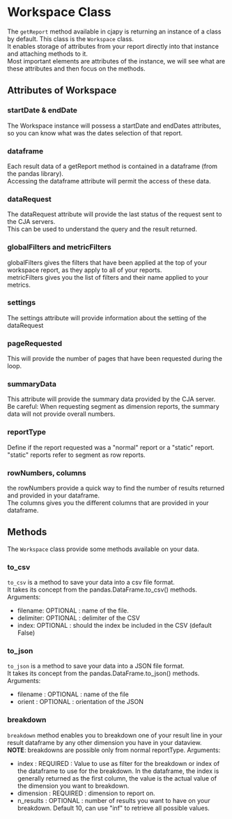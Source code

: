 # Workspace Class

The `getReport` method available in cjapy is returning an instance of a class by default. This class is the `Workspace` class.\
It enables storage of attributes from your report directly into that instance and attaching methods to it.\
Most important elements are attributes of the instance, we will see what are these attributes and then focus on the methods.

## Attributes of Workspace

### startDate  & endDate

The Workspace instance will possess a startDate and endDates attributes, so you can know what was the dates selection of that report.

### dataframe

Each result data of a getReport method is contained in a dataframe (from the pandas library).\
Accessing the dataframe attribute will permit the access of these data.

### dataRequest

The dataRequest attribute will provide the last status of the request sent to the CJA servers.\
This can be used to understand the query and the result returned.

### globalFilters and metricFilters

globalFilters gives the filters that have been applied at the top of your workspace report, as they apply to all of your reports.\
metricFilters gives you the list of filters and their name applied to your metrics.

### settings

The settings attribute will provide information about the setting of the dataRequest

### pageRequested

This will provide the number of pages that have been requested during the loop.

### summaryData

This attribute will provide the summary data provided by the CJA server.\
Be careful: When requesting segment as dimension reports, the summary data will not provide overall numbers.

### reportType

Define if the report requested was a "normal" report or a "static" report.\
"static" reports refer to segment as row reports.

### rowNumbers, columns

the rowNumbers provide a quick way to find the number of results returned and provided in your dataframe.\
The columns gives you the different columns that are provided in your dataframe.

## Methods

The `Workspace` class provide some methods available on your data.

### to_csv

`to_csv` is a method to save your data into a csv file format.\
It takes its concept from the pandas.DataFrame.to_csv() methods.
Arguments:

* filename: OPTIONAL : name of the file.
* delimiter: OPTIONAL : delimiter of the CSV
* index: OPTIONAL : should the index be included in the CSV (default False)

### to_json

`to_json` is a method to save your data into a JSON file format.\
It takes its concept from the pandas.DataFrame.to_json() methods.
Arguments:

* filename : OPTIONAL : name of the file
* orient : OPTIONAL : orientation of the JSON

### breakdown

`breakdown` method enables you to breakdown one of your result line in your result dataframe by any other dimension you have in your dataview.\
**NOTE**: breakdowns are possible only from normal reportType.
Arguments:

* index : REQUIRED : Value to use as filter for the breakdown or index of the dataframe to use for the breakdown.
    In the dataframe, the index is generally returned as the first column, the value is the actual value of the dimension you want to breakdown.
* dimension : REQUIRED : dimension to report on.
* n_results : OPTIONAL : number of results you want to have on your breakdown. Default 10, can use "inf" to retrieve all possible values.
